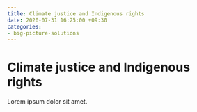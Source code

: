 ```yaml
---
title: Climate justice and Indigenous rights
date: 2020-07-31 16:25:00 +09:30
categories:
- big-picture-solutions
---
```


# Climate justice and Indigenous rights

Lorem ipsum dolor sit amet.